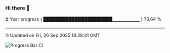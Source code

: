 ### Hi there 👋

⏳ Year progress { ██████████████████████▁▁▁▁▁▁▁▁ } 73.64 %

---

⏰ Updated on Fri, 26 Sep 2025 18:28:41 GMT

![Progress Bar CI](https://github.com/liununu/liununu/workflows/Progress%20Bar%20CI/badge.svg)
